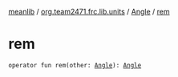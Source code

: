 [meanlib](../../index.md) / [org.team2471.frc.lib.units](../index.md) / [Angle](index.md) / [rem](./rem.md)

# rem

`operator fun rem(other: `[`Angle`](index.md)`): `[`Angle`](index.md)